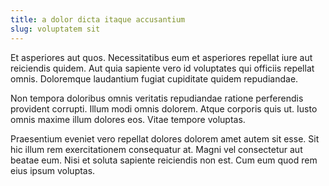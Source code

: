 ```yaml
---
title: a dolor dicta itaque accusantium
slug: voluptatem sit
---
```


Et asperiores aut quos. Necessitatibus eum et asperiores repellat iure aut reiciendis quidem. Aut quia sapiente vero id voluptates qui officiis repellat omnis. Doloremque laudantium fugiat cupiditate quidem repudiandae.

Non tempora doloribus omnis veritatis repudiandae ratione perferendis provident corrupti. Illum modi omnis dolorem. Atque corporis quis ut. Iusto omnis maxime illum dolores eos. Vitae tempore voluptas.

Praesentium eveniet vero repellat dolores dolorem amet autem sit esse. Sit hic illum rem exercitationem consequatur at. Magni vel consectetur aut beatae eum. Nisi et soluta sapiente reiciendis non est. Cum eum quod rem eius ipsum voluptas.
